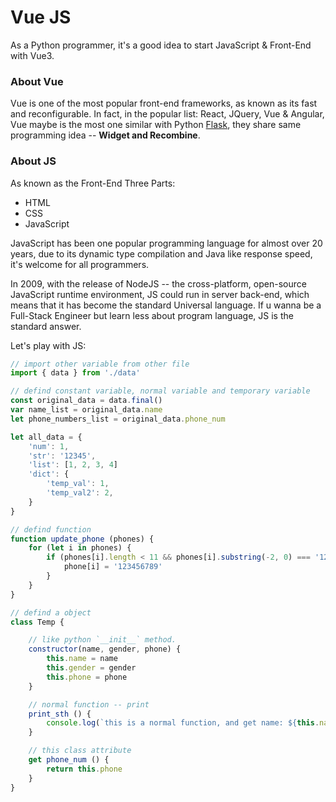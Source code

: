 # Vue JS

As a Python programmer, it's a good idea to start JavaScript & Front-End with Vue3.

### About Vue

Vue is one of the most popular front-end frameworks, as known as its fast and reconfigurable. 
In fact, in the popular list: React, JQuery, Vue & Angular, Vue maybe is the most one similar with Python [Flask](https://flask.palletsprojects.com/en/3.0.x/), they share same programming idea -- **Widget and Recombine**.

### About JS

As known as the Front-End Three Parts:

- HTML
- CSS
- JavaScript

JavaScript has been one popular programming language for almost over 20 years, due to its dynamic type compilation and Java like response speed, it's welcome for all programmers.

In 2009, with the release of NodeJS -- the cross-platform, open-source JavaScript runtime environment, JS could run in server back-end, which means that it has become the standard Universal language. If u wanna be a Full-Stack Engineer but learn less about program language, JS is the standard answer.

Let's play with JS:
```js
// import other variable from other file
import { data } from './data'

// defind constant variable, normal variable and temporary variable 
const original_data = data.final()
var name_list = original_data.name
let phone_numbers_list = original_data.phone_num

let all_data = {
    'num': 1,
    'str': '12345',
    'list': [1, 2, 3, 4]
    'dict': {
        'temp_val': 1,
        'temp_val2': 2,
    }
}

// defind function
function update_phone (phones) {
    for (let i in phones) {
        if (phones[i].length < 11 && phones[i].substring(-2, 0) === '12') {
            phone[i] = '123456789'
        }
    }
}

// defind a object
class Temp {

    // like python `__init__` method.
    constructor(name, gender, phone) {
        this.name = name
        this.gender = gender
        this.phone = phone
    }

    // normal function -- print
    print_sth () {
        console.log(`this is a normal function, and get name: ${this.name}.`)
    }

    // this class attribute
    get phone_num () {
        return this.phone
    }
}

```
